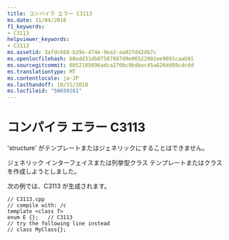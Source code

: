 ```yaml
---
title: コンパイラ エラー C3113
ms.date: 11/04/2016
f1_keywords:
- C3113
helpviewer_keywords:
- C3113
ms.assetid: 3afdc668-b29e-474e-9ea3-aa027d42db7c
ms.openlocfilehash: b8edd31db87587887d9e96522802ee9091caab91
ms.sourcegitcommit: 6052185696adca270bc9bdbec45a626dd89cdcdd
ms.translationtype: MT
ms.contentlocale: ja-JP
ms.lasthandoff: 10/31/2018
ms.locfileid: "50659161"
---
```

# <a name="compiler-error-c3113"></a>コンパイラ エラー C3113

'structure' がテンプレートまたはジェネリックにすることはできません。

ジェネリック インターフェイスまたは列挙型クラス テンプレートまたはクラスを作成しようとしました。

次の例では、C3113 が生成されます。

```
// C3113.cpp
// compile with: /c
template <class T>
enum E {};   // C3113
// try the following line instead
// class MyClass{};
```